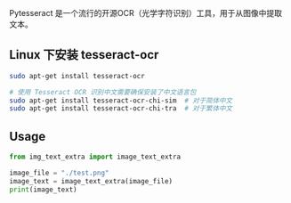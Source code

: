 
Pytesseract 是一个流行的开源OCR（光学字符识别）工具，用于从图像中提取文本。

## Linux 下安装 tesseract-ocr
```bash
sudo apt-get install tesseract-ocr

# 使用 Tesseract OCR 识别中文需要确保安装了中文语言包
sudo apt-get install tesseract-ocr-chi-sim  # 对于简体中文
sudo apt-get install tesseract-ocr-chi-tra  # 对于繁体中文
```

## Usage
```python
from img_text_extra import image_text_extra

image_file = "./test.png"
image_text = image_text_extra(image_file)
print(image_text)
```

